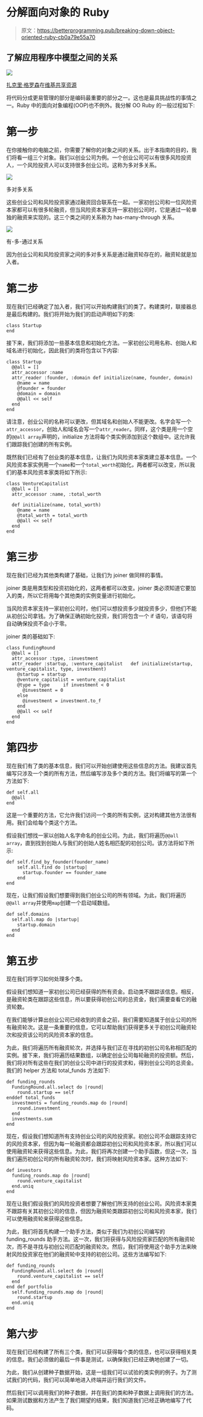 # 分解面向对象的 Ruby

> 原文：<https://betterprogramming.pub/breaking-down-object-oriented-ruby-cb0a79e55a70>

## 了解应用程序中模型之间的关系

![](img/fa1459d9fb24851962cdec5d83fffd76.png)

[扎克里·格罗森](https://en.wikipedia.org/wiki/User:Zacharie_Grossen)在[维基共享资源](https://commons.wikimedia.org/wiki/File:Ruby_Chocolate.jpg)

将代码分成更易管理的部分是编码最重要的部分之一。这也是最具挑战性的事情之一。Ruby 中的面向对象编程(OOP)也不例外。我分解 OO Ruby 的一般过程如下:

# 第一步

在你接触你的电脑之前，你需要了解你的对象之间的关系。出于本指南的目的，我们将看一组三个对象。我们以创业公司为例。一个创业公司可以有很多风险投资人，一个风险投资人可以支持很多创业公司。这称为多对多关系。

![](img/8c1b3c2fd12784eb13fdf1425b2364fb.png)

多对多关系

这些创业公司和风险投资家通过融资回合联系在一起。一家初创公司和一位风险资本家都可以有很多轮融资，但当风险资本家支持一家初创公司时，它是通过一轮单独的融资来实现的。这三个类之间的关系称为 has-many-through 关系。

![](img/fe96f26ab42baff1f4e4894ec2f79a87.png)

有-多-通过关系

因为创业公司和风险投资家之间的多对多关系是通过融资轮存在的，融资轮就是加入者。

# 第二步

现在我们已经确定了加入者，我们可以开始构建我们的类了。构建类时，联接器总是最后构建的。我们将开始为我们的启动声明如下的类:

```
class Startup
end
```

接下来，我们将添加一些基本信息和初始化方法。一家初创公司用名称、创始人和域名进行初始化，因此我们的类将包含以下内容:

```
class Startup
  @@all = []    
  attr_accessor :name     
  attr_reader :founder, :domain def initialize(name, founder, domain)        
    @name = name        
    @founder = founder        
    @domain = domain        
    @@all << self    
  end
end
```

请注意，创业公司的名称可以更改，但其域名和创始人不能更改。名字会写一个`attr_accessor`，创始人和域名会写一个`attr_reader`。同样，这个类是用一个空的`@@all array`声明的，initialize 方法将每个类实例添加到这个数组中。这允许我们跟踪我们创建的所有实例。

既然我们已经有了创业类的基本信息，让我们为风险资本家类建立基本信息。一个风险资本家实例用一个`name`和一个`total_worth`初始化，两者都可以改变，所以我们的基本风险资本家类将如下所示:

```
class VentureCapitalist 
  @@all = [] 
  attr_accessor :name, :total_worth

  def initialize(name, total_worth) 
    @name = name 
    @total_worth = total_worth 
    @@all << self 
  end
end
```

# 第三步

现在我们已经为其他类构建了基础，让我们为 joiner 做同样的事情。

joiner 类是用类型和投资初始化的，这两者都可以改变。joiner 类必须知道它要加入的类，所以它将用每个其他类的实例变量进行初始化。

当风险资本家支持一家初创公司时，他们可以想投资多少就投资多少，但他们不能从初创公司拿钱。为了确保正确初始化投资，我们将包含一个 if 语句，该语句将自动确保投资不会小于零。

joiner 类的基础如下:

```
class FundingRound 
  @@all = [] 
  attr_accessor :type, :investment 
  attr_reader :startup, :venture_capitalist   def initialize(startup, venture_capitalist, type, investment)
    @startup = startup 
    @venture_capitalist = venture_capitalist 
    @type = type     if investment < 0 
      @investment = 0 
    else 
      @investment = investment.to_f 
    end 
    @@all << self 
  end
end
```

# 第四步

现在我们有了类的基本信息，我们可以开始创建使用这些信息的方法。我建议首先编写只涉及一个类的所有方法，然后编写涉及多个类的方法。我们将编写的第一个方法如下:

```
def self.all        
  @@all    
end
```

这是一个重要的方法，它允许我们访问一个类的所有实例，这对构建其他方法很有用。我们会给每个类这个方法。

假设我们想找一家以创始人名字命名的创业公司。为此，我们将遍历`@@all array`，直到找到创始人与我们的创始人姓名相匹配的初创公司。该方法将如下所示:

```
def self.find_by_founder(founder_name)        
    self.all.find do |startup|            
      startup.founder == founder_name        
    end    
end
```

现在，让我们假设我们想要得到我们创业公司的所有领域。为此，我们将遍历`@@all array`并使用`map`创建一个启动域数组。

```
def self.domains        
  self.all.map do |startup|            
    startup.domain        
  end    
end
```

# 第五步

现在我们将学习如何处理多个类。

假设我们想知道一家初创公司已经获得的所有资金。启动类不跟踪该信息。相反，是融资轮类在跟踪这些信息，所以要获得初创公司的总资金，我们需要查看它的融资轮数。

在我们能够计算出创业公司已经收到的资金之前，我们需要知道属于创业公司的所有融资轮次。这是一条重要的信息，它可以帮助我们获得更多关于初创公司融资轮次和投资该公司的风险资本家的信息。

为此，我们将遍历所有融资轮次，并选择与我们正在寻找的初创公司名称相匹配的实例。接下来，我们将遍历结果数组，以确定创业公司每轮融资的投资额。然后，我们将对所有这些在我们的创业公司中进行的投资求和，得到创业公司的总资金。我们的 helper 方法和 total_funds 方法如下:

```
def funding_rounds 
  FundingRound.all.select do |round|            
    round.startup == self        
enddef total_funds             
  investments = funding_rounds.map do |round|            
    round.investment        
  end        
  investments.sum    
end
```

现在，假设我们想知道所有支持创业公司的风险投资家。初创公司不会跟踪支持它的风险资本家，但因为每一轮融资都会跟踪初创公司和风险资本家，所以我们可以使用融资轮来获得这些信息。为此，我们将再次创建一个助手函数，但这一次，当我们遍历初创公司的所有融资轮次时，我们将映射风险资本家。这种方法如下:

```
def investors        
  funding_rounds.map do |round|            
    round.venture_capitalist        
  end.uniq    
end
```

现在让我们假设我们的风险投资者想要了解他们所支持的创业公司。风险资本家类不跟踪有关其初创公司的信息，但因为融资轮类跟踪初创公司和风险资本家，我们可以使用融资轮来获得这些信息。

为此，我们将首先构建一个助手方法，类似于我们为初创公司编写的 funding_rounds 助手方法。这一次，我们将获得与风险投资家匹配的所有融资轮次，而不是寻找与初创公司匹配的融资轮次。然后，我们将使用这个助手方法来映射风险投资家在他们的融资轮中支持的初创公司。这些方法编写如下:

```
def funding_rounds        
  FundingRound.all.select do |round|              
    round.venture_capitalist == self        
  end    
end def portfolio        
  self.funding_rounds.map do |round|            
    round.startup        
  end.uniq    
end
```

# 第六步

现在我们已经构建了所有三个类，我们可以获得每个类的信息，也可以获得相关类的信息。我们必须做的最后一件事是测试，以确保我们已经正确地创建了一切。

为此，我们从创建种子数据开始，这是一组我们可以试验的类实例的例子。为了测试我们的代码，我们可以简单地进入终端并运行我们的文件。

然后我们可以调用我们的种子数据，并在我们的类和种子数据上调用我们的方法。如果测试数据和方法产生了我们期望的结果，我们知道我们已经正确地编写了代码。